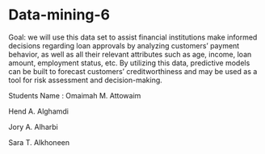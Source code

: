 # Data-mining-6
Goal:
we will use this data set to assist financial institutions make informed decisions regarding loan approvals by analyzing customers’ payment behavior, as well as all their relevant attributes such as age, income, loan amount, employment status, etc. By utilizing this data, predictive models can be built to forecast customers’ creditworthiness and may be used as a tool for risk assessment and decision-making.

Students Name : 
​Omaimah M. Attowaim 

​Hend A. Alghamdi 

​Jory A. Alharbi 

​Sara T. Alkhoneen 


